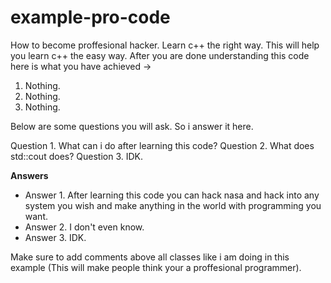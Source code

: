 # example-pro-code
How to become proffesional hacker. Learn c++ the right way. This will help you learn c++ the easy way. After you are done understanding this code here is what you have achieved -> 
1. Nothing.
2. Nothing.
3. Nothing.

  Below are some questions you will ask. So i answer it here.

  Question 1. What can i do after learning this code?
  Question 2. What does std::cout does?
  Question 3. IDK.

  **Answers**
  * Answer 1. After learning this code you can hack nasa and hack into any system you wish and make anything in the world with programming you want.
  * Answer 2. I don't even know.
  * Answer 3. IDK.
  
  Make sure to add comments above all classes like i am doing in this example (This will make people think your a proffesional programmer).

